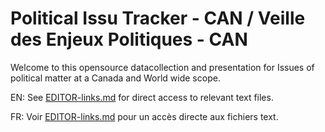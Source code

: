 # Political Issu Tracker - CAN / Veille des Enjeux Politiques - CAN

Welcome to this opensource datacollection and presentation for Issues of political matter at a Canada and World wide scope.

EN: See [EDITOR-links.md](/EDITOR-links.md) for direct access to relevant text files.

FR: Voir [EDITOR-links.md](/EDITOR-links.md) pour un accès directe aux fichiers text.